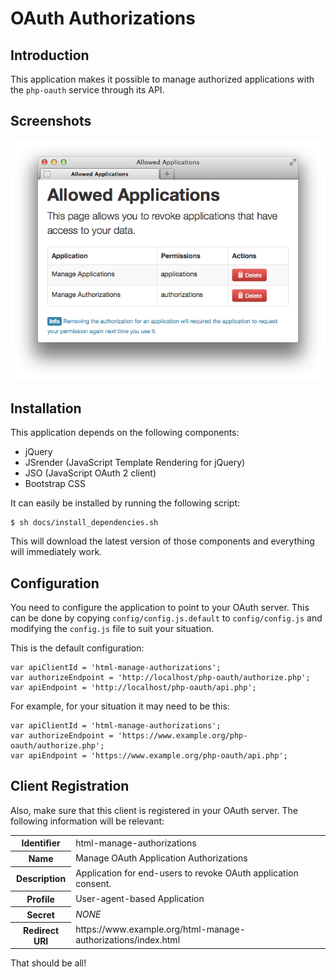 # OAuth Authorizations

## Introduction

This application makes it possible to manage authorized applications with the 
`php-oauth` service through its API.

## Screenshots

![html-manage-authorizations](https://github.com/fkooman/html-manage-authorizations/raw/master/docs/html-manage-authorizations-screenshot.png)

## Installation

This application depends on the following components:

* jQuery
* JSrender (JavaScript Template Rendering for jQuery)
* JSO (JavaScript OAuth 2 client)
* Bootstrap CSS 

It can easily be installed by running the following script:

    $ sh docs/install_dependencies.sh

This will download the latest version of those components and everything will
immediately work.

## Configuration
You need to configure the application to point to your OAuth server. This can
be done by copying `config/config.js.default` to `config/config.js` and 
modifying the `config.js` file to suit your situation.

This is the default configuration:

    var apiClientId = 'html-manage-authorizations';
    var authorizeEndpoint = 'http://localhost/php-oauth/authorize.php';
    var apiEndpoint = 'http://localhost/php-oauth/api.php';

For example, for your situation it may need to be this:

    var apiClientId = 'html-manage-authorizations';
    var authorizeEndpoint = 'https://www.example.org/php-oauth/authorize.php';
    var apiEndpoint = 'https://www.example.org/php-oauth/api.php';

## Client Registration
Also, make sure that this client is registered in your OAuth server. The following
information will be relevant:

<table>
  <tr>
    <th>Identifier</th><td>html-manage-authorizations</td>
  </tr>
  <tr>
    <th>Name</th><td>Manage OAuth Application Authorizations</td>
  </tr>
  <tr>
    <th>Description</th><td>Application for end-users to revoke OAuth application consent.</td>
  </tr>
  <tr>
    <th>Profile</th><td>User-agent-based Application</td>
  </tr>
  <tr>
    <th>Secret</th><td><em>NONE</em></td>
  </tr>
  <tr>
    <th>Redirect URI</th><td>https://www.example.org/html-manage-authorizations/index.html</td>
  </tr>
</table>

That should be all!
